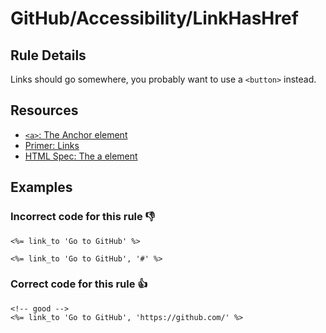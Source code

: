 # GitHub/Accessibility/LinkHasHref

## Rule Details

Links should go somewhere, you probably want to use a `<button>` instead.

## Resources

- [`<a>`: The Anchor element](https://developer.mozilla.org/en-US/docs/Web/HTML/Element/a)
- [Primer: Links](https://primer.style/design/accessibility/links)
- [HTML Spec: The a element](https://html.spec.whatwg.org/multipage/text-level-semantics.html#the-a-element)

## Examples
### **Incorrect** code for this rule 👎

```erb
<%= link_to 'Go to GitHub' %>
```

```erb
<%= link_to 'Go to GitHub', '#' %>
```

### **Correct** code for this rule  👍

```erb
<!-- good -->
<%= link_to 'Go to GitHub', 'https://github.com/' %>
```
